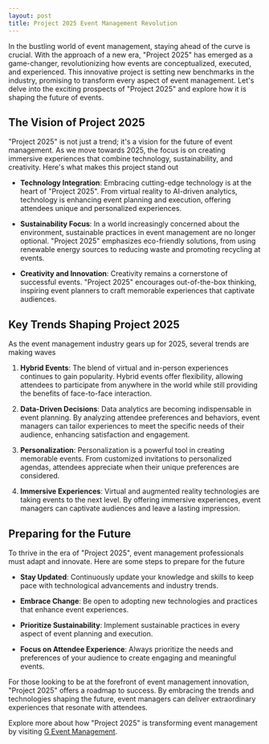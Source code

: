 ```yaml
---
layout: post
title: Project 2025 Event Management Revolution
---
```



In the bustling world of event management, staying ahead of the curve is crucial. With the approach of a new era, "Project 2025" has emerged as a game-changer, revolutionizing how events are conceptualized, executed, and experienced. This innovative project is setting new benchmarks in the industry, promising to transform every aspect of event management. Let's delve into the exciting prospects of "Project 2025" and explore how it is shaping the future of events.

## The Vision of Project 2025

"Project 2025" is not just a trend; it's a vision for the future of event management. As we move towards 2025, the focus is on creating immersive experiences that combine technology, sustainability, and creativity. Here's what makes this project stand out

- **Technology Integration**: Embracing cutting-edge technology is at the heart of "Project 2025". From virtual reality to AI-driven analytics, technology is enhancing event planning and execution, offering attendees unique and personalized experiences.

- **Sustainability Focus**: In a world increasingly concerned about the environment, sustainable practices in event management are no longer optional. "Project 2025" emphasizes eco-friendly solutions, from using renewable energy sources to reducing waste and promoting recycling at events.

- **Creativity and Innovation**: Creativity remains a cornerstone of successful events. "Project 2025" encourages out-of-the-box thinking, inspiring event planners to craft memorable experiences that captivate audiences.

## Key Trends Shaping Project 2025

As the event management industry gears up for 2025, several trends are making waves

1. **Hybrid Events**: The blend of virtual and in-person experiences continues to gain popularity. Hybrid events offer flexibility, allowing attendees to participate from anywhere in the world while still providing the benefits of face-to-face interaction.

2. **Data-Driven Decisions**: Data analytics are becoming indispensable in event planning. By analyzing attendee preferences and behaviors, event managers can tailor experiences to meet the specific needs of their audience, enhancing satisfaction and engagement.

3. **Personalization**: Personalization is a powerful tool in creating memorable events. From customized invitations to personalized agendas, attendees appreciate when their unique preferences are considered.

4. **Immersive Experiences**: Virtual and augmented reality technologies are taking events to the next level. By offering immersive experiences, event managers can captivate audiences and leave a lasting impression.

## Preparing for the Future

To thrive in the era of "Project 2025", event management professionals must adapt and innovate. Here are some steps to prepare for the future

- **Stay Updated**: Continuously update your knowledge and skills to keep pace with technological advancements and industry trends.

- **Embrace Change**: Be open to adopting new technologies and practices that enhance event experiences.

- **Prioritize Sustainability**: Implement sustainable practices in every aspect of event planning and execution.

- **Focus on Attendee Experience**: Always prioritize the needs and preferences of your audience to create engaging and meaningful events.

For those looking to be at the forefront of event management innovation, "Project 2025" offers a roadmap to success. By embracing the trends and technologies shaping the future, event managers can deliver extraordinary experiences that resonate with attendees.

Explore more about how "Project 2025" is transforming event management by visiting [G Event Management](https://geventm.com/).